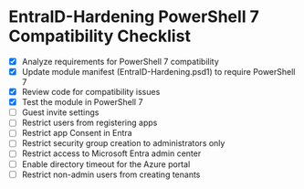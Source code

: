 # EntraID-Hardening PowerShell 7 Compatibility Checklist

- [x] Analyze requirements for PowerShell 7 compatibility
- [x] Update module manifest (EntraID-Hardening.psd1) to require PowerShell 7
- [x] Review code for compatibility issues
- [x] Test the module in PowerShell 7
- [ ] Guest invite settings
- [ ] Restrict users from registering apps
- [ ] Restrict app Consent in Entra
- [ ] Restrict security group creation to administrators only
- [ ] Restrict access to Microsoft Entra admin center
- [ ] Enable directory timeout for the Azure portal
- [ ] Restrict non-admin users from creating tenants
